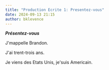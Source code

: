 ```yaml
---
title: "Production Ecrite 1: Presentez-vous"
date: 2024-09-13 21:15
author: bklevence
---
```


***Présentez-vous***

J'mappelle Brandon.

J'ai trent-trois ans.

Je viens des Etats Unis, je'suis Americain. 